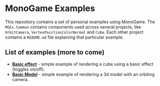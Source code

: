 # MonoGame Examples

This repository contains a set of personal examples using MonoGame. The `MGEx.Common` contains components used across several projects, like `OrbitCamera`, `VertexPositionColorNormal` and `Cube`. Each other project contains a `README.md` file explaining that particular example.

## List of examples (more to come)

- [**Basic effect**](MGEx.BasicEffect) - simple example of rendering a cube using a basic effect (toggles on/off).
- [**Basic Model**](MGEx.BasicModel) - simple example of rendering a 3d model with an orbiting camera.